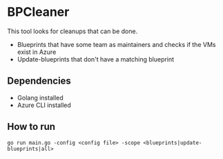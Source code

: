 # BPCleaner

This tool looks for cleanups that can be done.
- Blueprints that have some team as maintainers and checks if the VMs exist in Azure
- Update-blueprints that don't have a matching blueprint

## Dependencies

- Golang installed
- Azure CLI installed

## How to run

```
go run main.go -config <config file> -scope <blueprints|update-blueprints|all>
```